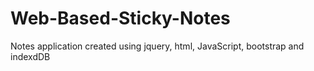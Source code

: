 # Web-Based-Sticky-Notes
Notes application created using jquery, html, JavaScript, bootstrap and indexdDB
